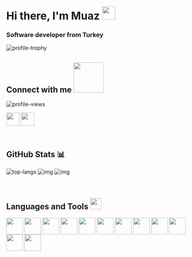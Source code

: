 # Hi there, I'm Muaz <img src = "https://raw.githubusercontent.com/MartinHeinz/MartinHeinz/master/wave.gif" width = 35px> </h1>
### Software developer from Turkey

![profile-trophy](https://github-profile-trophy.vercel.app/?username=muazmemis&theme=onedark "Muaz Memis")
  
## Connect with me <img src='https://raw.githubusercontent.com/ShahriarShafin/ShahriarShafin/main/Assets/handshake.gif' width="80px"> 
![profile-views](https://komarev.com/ghpvc/?username=muazmemis&label=Profile%20views&color=0e75b6&style=flat  "Profile Views")

<a href = 'https://linkedin.com/in/muazmemis'> <img width = '35px' align= 'center' src="https://raw.githubusercontent.com/rahulbanerjee26/githubAboutMeGenerator/main/icons/linked-in-alt.svg"/></a>  <a href = 'https://discord.gg/muazmemis#9397'> <img width = '35px' align= 'center' src="https://raw.githubusercontent.com/rahulbanerjee26/githubAboutMeGenerator/main/icons/discord.svg"/></a>

<br>

## GitHub Stats 📊

![top-langs](https://github-readme-stats.vercel.app/api/top-langs/?username=muazmemis&hide=python&layout=compact&show_icons=true&theme=tokyonight "Muaz Memis")
![img](https://github-readme-stats.vercel.app/api?username=muazmemis&count_private=true&show_icons=true&theme=tokyonight "Muaz Memis")
![img](https://github-readme-streak-stats.herokuapp.com/?user=muazmemis&theme=tokyonight "Muaz Memis")

<br>

## Languages and Tools <img src = "https://media2.giphy.com/media/QssGEmpkyEOhBCb7e1/giphy.gif?cid=ecf05e47a0n3gi1bfqntqmob8g9aid1oyj2wr3ds3mg700bl&rid=giphy.gif" width = 30px>
<p>
<img width ='44px' align='center' src ='https://raw.githubusercontent.com/rahulbanerjee26/githubAboutMeGenerator/main/icons/csharp.svg'>
<img width ='44px' align='center' src ='https://raw.githubusercontent.com/rahulbanerjee26/githubAboutMeGenerator/main/icons/java.svg'>
<img width ='44px' align='center' src ='https://raw.githubusercontent.com/rahulbanerjee26/githubAboutMeGenerator/main/icons/html.svg'>  
<img width ='44px' align='center' src ='https://raw.githubusercontent.com/rahulbanerjee26/githubAboutMeGenerator/main/icons/css.svg'>
<img width ='44px' align='center' src ='https://raw.githubusercontent.com/rahulbanerjee26/githubAboutMeGenerator/main/icons/bootstrap.svg'>
<img width ='44px' align='center' src ='https://raw.githubusercontent.com/rahulbanerjee26/githubAboutMeGenerator/main/icons/javascript.svg'>
<img width ='44px' align='center' src ='https://raw.githubusercontent.com/rahulbanerjee26/githubAboutMeGenerator/main/icons/reactjs.svg'>
<img width ='44px' align='center' src ='https://raw.githubusercontent.com/rahulbanerjee26/githubAboutMeGenerator/main/icons/typescript.svg'>
<img width ='44px' align='center' src ='https://raw.githubusercontent.com/rahulbanerjee26/githubAboutMeGenerator/main/icons/angularjs.svg'>
<img width ='44px' align='center' src ='https://raw.githubusercontent.com/rahulbanerjee26/githubAboutMeGenerator/main/icons/unity.svg'>
<img width ='44px' align='center' src ='https://raw.githubusercontent.com/rahulbanerjee26/githubAboutMeGenerator/main/icons/postman.svg'>
<img width ='44px' align='center' src ='https://raw.githubusercontent.com/rahulbanerjee26/githubAboutMeGenerator/main/icons/git.svg'>
</p>
